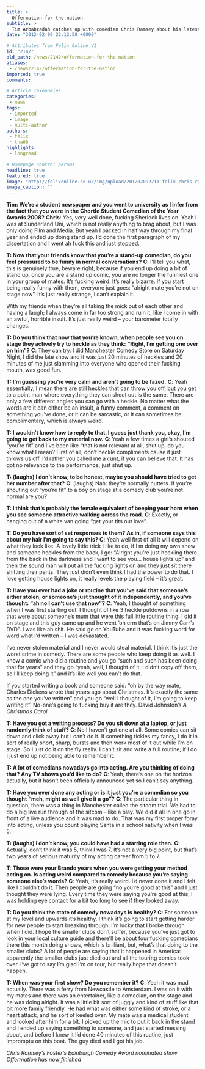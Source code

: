 ```yaml
---
title: >
  Offermation for the nation
subtitle: >
  Tim Arbabzadah catches up with comedian Chris Ramsey about his latest tour, while giving you a master class in how to ask long, rambling and non-concise questions...
date: "2012-02-09 22:12:58 +0000"

# Attributes from Felix Online V1
id: "2142"
old_path: /news/2142/offermation-for-the-nation
aliases:
 - /news/2142/offermation-for-the-nation
imported: true
comments:

# Article Taxonomies
categories:
 - news
tags:
 - imported
 - image
 - multi-author
authors:
 - felix
 - tna08
highlights:
 - longread

# Homepage control params
headline: true
featured: true
image: "http://felixonline.co.uk/img/upload/201202092211-felix-chris-ramsey-picture-for-feature.jpg"
image_caption: ""
---
```


__Tim: We’re a student newspaper and you went to university as I infer from the fact that you were in the Chortle Student Comedian of the Year Awards 2008?__
__Chris__: Yes, very well done, fucking Sherlock lives on. Yeah I was at Sunderland Uni, which is not really anything to brag about, but I was only doing Film and Media. But yeah I packed in half way through my final year and ended up doing stand up. I’d done the first paragraph of my dissertation and I went ah fuck this and just stopped.

__T: Now that your friends know that you’re a stand-up comedian, do you feel pressured to be funny in normal conversations?__
__C__: I’ll tell you what, this is genuinely true, beware right, because if you end up doing a bit of stand up, once you are a stand up comic, you are no longer the funniest one in your group of mates. It’s fucking weird. It’s really bizarre. If you start being really funny with them, everyone just goes: “alright mate you’re not on stage now”. It’s just really strange, I can’t explain it.

With my friends when they’re all taking the mick out of each other and having a laugh; I always come in far too strong and ruin it, like I come in with an awful, horrible insult. It’s just really weird – your barometer totally changes.

__T: Do you think that now that you’re known, when people see you on stage they actively try to heckle as they think: “Right, I’m getting one over on him”?__
__C__: They can try. I did Manchester Comedy Store on Saturday Night, I did the late show and it was just 20 minutes of heckles and 20 minutes of me just slamming into everyone who opened their fucking mouth, was good fun.

__T: I’m guessing you’re very calm and aren’t going to be fazed.__
__C__: Yeah essentially, I mean there are still heckles that can throw you off, but you get to a point man where everything they can shout out is the same. There are only a few different angles you can go with a heckle. No matter what the words are it can either be an insult, a funny comment, a comment on something you’ve done, or it can be sarcastic, or it can sometimes be complimentary, which is always weird.

__T: I wouldn’t know how to reply to that. I guess just thank you, okay, I’m going to get back to my material now.__
__C__: Yeah a few times a girl’s shouted “you’re fit” and I’ve been like “that is not relevant at all, shut up, do you know what I mean? First of all, don’t heckle compliments cause it just throws us off. I’d rather you called me a cunt, if you can believe that. It has got no relevance to the performance, just shut up.

__T: (laughs) I don’t know, to be honest, maybe you should have tried to get her number after that?__
__C__: (laughs) Nah: they’re normally nutters. If you’re shouting out “you’re fit” to a boy on stage at a comedy club you’re not normal are you?

__T: I think that’s probably the female equivalent of beeping your horn when you see someone attractive walking across the road.__
__C__: Exactly, or hanging out of a white van going “get your tits out love”.

__T: Do you have sort of set responses to them? As in, if someone says this about my hair I’m going to say this?__
__C__: Yeah well first of all it will depend on what they look like. A lovely little trick I like to do, if I’m doing my own show and someone heckles from the back, I go: “Alright you’re just heckling there from the back in the darkness and I want to see you… house lights up” and then the sound man will put all the fucking lights on and they just sit there shitting their pants. They just didn’t even think I had the power to do that. I love getting house lights on, it really levels the playing field – it’s great.

__T: Have you ever had a joke or routine that you’ve said that someone’s either stolen, or someone’s just thought of it independently, and you’ve thought: “ah no I can’t use that now”?__
__C__: Yeah, I thought of something when I was first starting out. I thought of like 3 heckle putdowns in a row that were about someone’s mum that were this full little routine thing. I did it on stage and this guy came up and he went ‘oh erm that’s on Jimmy Carr’s DVD”. I was like ah shit. He said go on YouTube and it was fucking word for word what I’d written – I was devastated.

I’ve never stolen material and I never would steal material. I think it’s just the worst crime in comedy. There are some people who keep doing it as well. I know a comic who did a routine and you go “such and such has been doing that for years” and they go “yeah, well, I thought of it, I didn’t copy off them, so I’ll keep doing it” and it’s like well you can’t do that.

If you started writing a book and someone said: “oh by the way mate, Charles Dickens wrote that years ago about Christmas. It’s exactly the same as the one you’ve written” and you go “well I thought of it, I’m going to keep writing it”. No-one’s going to fucking buy it are they. David Johnston’s _A Christmas Carol_.

__T: Have you got a writing process? Do you sit down at a laptop, or just randomly think of stuff?__
__C__: No I haven’t got one at all. Some comics can sit down and click away but I can’t do it. If something tickles my fancy, I do it in sort of really short, sharp, bursts and then work most of it out while I’m on stage. So I just do it on the fly really. I can’t sit and write a full routine; if I do I just end up not being able to remember it.

__T: A lot of comedians nowadays go into acting. Are you thinking of doing that? Any TV shows you’d like to do?__
__C__: Yeah, there’s one on the horizon actually, but it hasn’t been officially announced yet so I can’t say anything.

__T: Have you ever done any acting or is it just you’re a comedian so you thought “meh, might as well give it a go”?__
__C__: The particular thing in question, there was a thing in Manchester called the sitcom trial. We had to do a big live run through of the sitcom – like a play. We did it all in one go in front of a live audience and it was mad to do. That was my first proper foray into acting, unless you count playing Santa in a school nativity when I was 5.

__T: (laughs) I don’t know, you could have had a starring role then.__
__C__: Actually, don’t think it was 5, think I was 7. It’s not a very big point, but that’s two years of serious maturity of my acting career from 5 to 7.

__T: Those were your Brando years when you were getting your method acting on. Is acting weird compared to comedy because you’re saying someone else’s words?__
__C__: Yeah, it’s really weird. I’d never done it and I felt like I couldn’t do it. Then people are going “no you’re good at this” and I just thought they were lying. Every time they were saying you’re good at this, I was holding eye contact for a bit too long to see if they looked away.

__T: Do you think the state of comedy nowadays is healthy?__
__C__: For someone at my level and upwards it’s healthy. I think it’s going to start getting harder for new people to start breaking through. I’m lucky that I broke through when I did. I hope the smaller clubs don’t suffer, because you’ve just got to look in your local culture guide and there’ll be about four fucking comedians there this month doing shows, which is brilliant, but, what’s that doing to the smaller clubs? A lot of people are saying that it happened in America: apparently the smaller clubs just died out and all the touring comics took over. I’ve got to say I’m glad I’m on tour, but really hope that doesn’t happen.

__T: When was your first show? Do you remember it?__
__C__: Yeah it was mad actually. There was a ferry from Newcastle to Amsterdam. I was on it with my mates and there was an entertainer, like a comedian, on the stage and he was doing alright. It was a little bit sort of juggly and kind of stuff like that bit more family friendly. He had what was either some kind of stroke, or a heart attack, and he sort of keeled over. My mate was a medical student and looked after him for a bit. I picked up the mic to put it back in the stand and I ended up saying something to someone, and just started messing about, and before I knew it I’d done 40 minutes of this routine, just impromptu on this boat. The guy died and I got his job.

_Chris Ramsey’s Foster’s Edinburgh Comedy Award nominated show Offermation has now finished_
